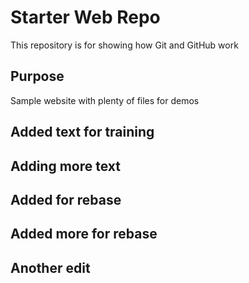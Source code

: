 # Starter Web Repo

This repository is for showing how Git and GitHub work

## Purpose

Sample website with plenty of files for demos

## Added text for training

## Adding more text

## Added for rebase

## Added more for rebase

## Another edit
